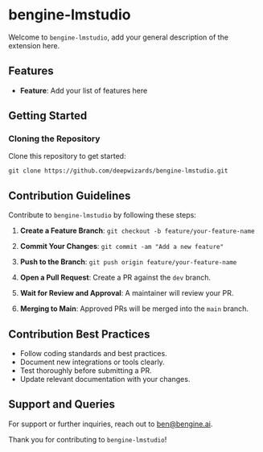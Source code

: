 # bengine-lmstudio

Welcome to `bengine-lmstudio`, add your general description of the extension here.

## Features

- **Feature**: Add your list of features here

## Getting Started

### Cloning the Repository

Clone this repository to get started:

`git clone https://github.com/deepwizards/bengine-lmstudio.git`

## Contribution Guidelines

Contribute to `bengine-lmstudio` by following these steps:

1. **Create a Feature Branch**:
   `git checkout -b feature/your-feature-name`

2. **Commit Your Changes**:
   `git commit -am "Add a new feature"`

3. **Push to the Branch**:
   `git push origin feature/your-feature-name`

4. **Open a Pull Request**:
   Create a PR against the `dev` branch.

5. **Wait for Review and Approval**:
   A maintainer will review your PR.

6. **Merging to Main**:
   Approved PRs will be merged into the `main` branch.

## Contribution Best Practices

- Follow coding standards and best practices.
- Document new integrations or tools clearly.
- Test thoroughly before submitting a PR.
- Update relevant documentation with your changes.

## Support and Queries

For support or further inquiries, reach out to [ben@bengine.ai](mailto:ben@bengine.ai).

Thank you for contributing to `bengine-lmstudio`!
